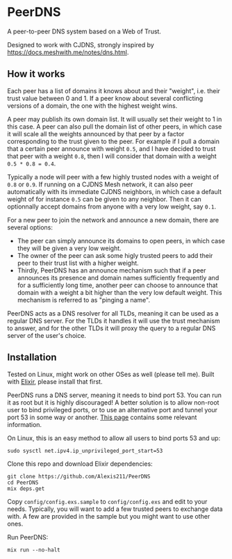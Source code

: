 # PeerDNS

A peer-to-peer DNS system based on a Web of Trust.

Designed to work with CJDNS, strongly inspired by
<https://docs.meshwith.me/notes/dns.html>.


## How it works

Each peer has a list of domains it knows about and their "weight", i.e. their
trust value between 0 and 1.  If a peer know about several conflicting versions
of a domain, the one with the highest weight wins.

A peer may publish its own domain list. It will usually set their weight to 1
in this case.  A peer can also pull the domain list of other peers, in which
case it will scale all the weights announced by that peer by a factor
corresponding to the trust given to the peer.  For example if I pull a domain
that a certain peer announce with weight `0.5`, and I have decided to trust
that peer with a weight `0.8`, then I will consider that domain with a weight
`0.5 * 0.8 = 0.4`.

Typically a node will peer with a few highly trusted nodes with a weight of
`0.8` or `0.9`.  If running on a CJDNS Mesh network, it can also peer
automatically with its immediate CJDNS neighbors, in which case a default
weight of for instance `0.5` can be given to any neighbor.  Then it can
optionnally accept domains from anyone with a very low weight, say `0.1`.

For a new peer to join the network and announce a new domain, there are several
options:

- The peer can simply announce its domains to open peers, in which case they
  will be given a very low weight.
- The owner of the peer can ask some higly trusted peers to add their peer to
  their trust list with a higher weight.
- Thirdly, PeerDNS has an announce mechanism such that if a peer announces its
  presence and domain names sufficiently frequently and for a sufficiently long
  time, another peer can choose to announce that domain with a weight a bit
  higher than the very low default weight. This mechanism is referred to as
  "pinging a name".

PeerDNS acts as a DNS resolver for all TLDs, meaning it can be used as a
regular DNS server. For the TLDs it handles it will use the trust mechanism to
answer, and for the other TLDs it will proxy the query to a regular DNS server
of the user's choice.


## Installation

Tested on Linux, might work on other OSes as well (please tell me).  Built with
[Elixir](https://elixir-lang.org/), please install that first.

PeerDNS runs a DNS server, meaning it needs to bind port 53.  You can run it as
root but it is highly discouraged!  A better solution is to allow non-root user
to bind privileged ports, or to use an alternative port and tunnel your port 53
in some way or another. 
[This page](https://stackoverflow.com/questions/413807/is-there-a-way-for-non-root-processes-to-bind-to-privileged-ports-on-linux)
contains some relevant information.

On Linux, this is an easy method to allow all users to bind ports 53 and up:

```
sudo sysctl net.ipv4.ip_unprivileged_port_start=53
```

Clone this repo and download Elixir dependencies:

```
git clone https://github.com/Alexis211/PeerDNS
cd PeerDNS
mix deps.get
```

Copy `config/config.exs.sample` to `config/config.exs` and edit to your needs.
Typically, you will want to add a few trusted peers to exchange data with. A
few are provided in the sample but you might want to use other ones.

Run PeerDNS:

```
mix run --no-halt
```

